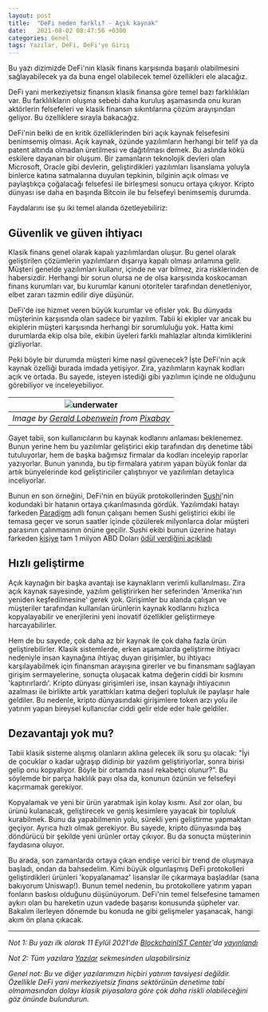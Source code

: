 ```yaml
---
layout: post
title:  "DeFi neden farklı? - Açık kaynak"
date:   2021-08-02 08:47:56 +0300
categories: Genel
tags: Yazılar, DeFi, DeFi'ye Giriş
---
```


Bu yazı dizimizde DeFi'nin klasik finans karşısında başarılı olabilmesini sağlayabilecek ya da buna engel olabilecek temel özellikleri ele alacağız. 

DeFi yani merkeziyetsiz finansın klasik finansa göre temel bazı farklılıkları var. Bu farklılıkların oluşma sebebi daha kuruluş aşamasında onu kuran aktörlerin felsefeleri ve klasik finansın sıkıntılarına çözüm arayışından geliyor.  Bu özelliklere sırayla bakacağız. 

DeFi'nin belki de en kritik özelliklerinden biri açık kaynak felsefesini benimsemiş olması. Açık kaynak, özünde yazılımların herhangi bir telif ya da patent altında olmadan üretilmesi ve dağıtılması demek. Bu aslında kökü eskilere dayanan bir oluşum. Bir zamanların teknolojik devleri olan Microsoft, Oracle gibi devlerin, geliştirdikleri yazılımları lisanslama yoluyla binlerce katına satmalarına duyulan tepkinin, bilginin açık olması ve paylaştıkça çoğalacağı felsefesi ile birleşmesi sonucu ortaya çıkıyor. Kripto dünyası ise daha en başında Bitcoin ile bu felsefeyi benimsemiş durumda.  

Faydalarını ise şu iki temel alanda özetleyebiliriz:

## Güvenlik ve güven ihtiyacı

Klasik finans genel olarak kapalı yazılımlardan oluşur. Bu genel olarak geliştirilen çözümlerin yazılımların dışarıya kapalı olması anlamına gelir. Müşteri genelde yazılımları kullanır, içinde ne var bilmez, zira risklerinden de habersizdir. Herhangi bir sorun olursa ne de olsa karşısında koskocaman finans kurumları var, bu kurumlar kanuni otoriteler tarafından denetleniyor, elbet zararı tazmin edilir diye düşünür. 

DeFi'de ise hizmet veren büyük kurumlar ve ofisler yok. Bu dünyada müşterinin karşısında olan sadece bir yazılım. Tabii ki ekipler var ancak bu ekiplerin müşteri karşısında herhangi bir sorumluluğu yok.  Hatta kimi durumlarda ekip olsa bile, ekibin üyeleri farklı mahlazlar altında kimliklerini gizliyorlar. 

Peki böyle bir durumda müşteri kime nasıl güvenecek? İşte DeFi'nin açık kaynak özelliği burada imdada yetişiyor. Zira, yazılımların kaynak kodları açık ve ortada. Bu sayede, isteyen istediği gibi yazılımın içinde ne olduğunu görebiliyor ve inceleyebiliyor. 

| ![underwater](/assets/underwater-3237936_800.jpg.jpg)|
|:--:| 
| *Image by [Gerald Lobenwein](https://pixabay.com/users/globenwein-8397623/) from [Pixabay](https://pixabay.com/)*|

Gayet tabii, son kullanıcıların bu kaynak kodlarını anlaması beklenemez. Bunun yerine hem bu yazılımlar geliştirici ekip tarafından dış denetime tâbi tutuluyorlar, hem de başka bağımsız firmalar da kodları inceleyip raporlar yazıyorlar. Bunun yanında, bu tip firmalara yatırım yapan büyük fonlar da artık bünyelerinde kod geliştiriciler çalıştırıyor ve yazılımları detaylıca inceliyorlar. 

Bunun en son örneğini, DeFi'nin en büyük protokollerinden [Sushi](https://sushi.com/)'nin kodundaki bir hatanın ortaya çıkarılmasında gördük. Yazılımdaki hatayı farkeden [Paradigm](https://www.paradigm.xyz/) adlı fonun çalışanı hemen Sushi geliştirici ekibi ile temasa geçer ve sorun saatler içinde çözülerek milyonlarca dolar müşteri parasının çalınmasının önüne geçilir. Sushi ekibi bunun üzerine hatayı farkeden [kişiye](https://twitter.com/samczsun) tam 1 milyon ABD Doları [ödül verdiğini açıkladı](https://twitter.com/josephdelong/status/1431314816698916865)

## Hızlı geliştirme

Açık kaynağın bir başka avantajı ise kaynakların verimli kullanılması. Zira açık kaynak sayesinde, yazılım geliştirirken her seferinden 'Amerika'nın yeniden keşfedilmesine' gerek yok.  Girişimler bu alanda çalışan ve müşteriler tarafından kullanılan ürünlerin kaynak kodlarını hızlıca kopyalayabilir ve enerjilerini yeni inovatif özellikler geliştirmeye harcayabilirler. 

Hem de bu sayede, çok daha az bir kaynak ile çok daha fazla ürün geliştirebilirler.  Klasik sistemlerde, erken aşamalarda geliştirme ihtiyacı nedeniyle insan kaynağına ihtiyaç duyan girişimler, bu ihtiyacı karşılayabilmek için finansman arayışına girerler ve bu finansmanı sağlayan girişim sermayelerine, sonuçta oluşacak katma değerin ciddi bir kısmını 'kaptırırlardı'. Kripto dünyası girişimleri ise, insan kaynağı ihtiyacının azalması ile birlikte artık yarattıkları katma değeri topluluk ile paylaşır hale geldiler. Bu nedenle, kripto dünyasındaki girişimlere token arzı yolu ile yatırım yapan bireysel kullanıcılar ciddi gelir elde eder hale geldiler. 

## Dezavantajı yok mu?
Tabii klasik sisteme alışmış olanların aklına gelecek ilk soru şu olacak: "İyi de çocuklar o kadar uğraşıp didinip bir yazılım geliştiriyorlar, sonra birisi gelip onu kopyalıyor. Böyle bir ortamda nasıl rekabetçi olunur?". Bu söylemde bir parça haklılık payı olsa da, konunun özünün ve felsefeyi kaçırmamak gerekiyor. 

Kopyalamak ve yeni bir ürün yaratmak işin kolay kısmı. Asıl zor olan, bu ürünü kulanacak, geliştirecek ve geniş kesimlere yayacak bir topluluk kurabilmek. Bunu da yapabilmenin yolu, sürekli yeni geliştirme yapmaktan geçiyor. Ayrıca hızlı olmak gerekiyor. Bu sayede, kripto dünyasında baş döndürücü bir şekilde yeni ürünler ortay çıkıyor. Bu da sonuçta müşterinin faydasına oluyor. 

Bu arada, son zamanlarda ortaya çıkan endişe verici bir trend de oluşmaya başladı, ondan da bahsedelim. Kimi büyük olgunlaşmış DeFi protokolleri geliştirdikleri ürünleri 'kopyalanamaz' lisanslar ile çıkarmaya başladılar (sana bakıyorum Uniswap!). Bunun temel nedenin, bu protokollere yatırım yapan fonların baskısı olduğunu düşünüyorum. DeFi'nin temel felsefesine tamamen aykırı olan bu hareketin uzun vadede başarısı konusunda şüpheler var. Bakalım ilerleyen dönemde bu konuda ne gibi gelişmeler yaşanacak, hangi akım ön plana çıkacak. 

---

*Not 1: Bu yazı ilk olarak 11 Eylül 2021'de [BlockchainIST Center](https://medium.com/blockchainist-center)'da [yayınlandı]()*

*Not 2: Tüm yazılara [Yazılar](/articles/) sekmesinden ulaşabilirsiniz*

*Genel not: Bu ve diğer yazılarımızın hiçbiri yatırım tavsiyesi değildir. Özellikle DeFi yani merkeziyetsiz finans sektörünün denetime tabi olmamasından dolayı klasik piyasalara göre çok daha riskli olabileceğini göz önünde bulundurun.* 
